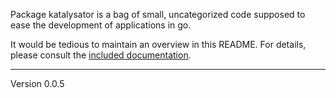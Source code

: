 Package katalysator is a bag of small, uncategorized code  supposed
to ease the development of applications in go.

It would be tedious to maintain an overview in this README. For details,
please consult the [included documentation][1].

[1]: http://godoc.org/github.com/voxelbrain/katalysator
---
Version 0.0.5
